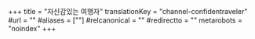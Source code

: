 +++
title = "자신감있는 여행자"
translationKey = "channel-confidentraveler"
#url = ""
#aliases = [""]
#relcanonical = ""
#redirectto = ""
metarobots = "noindex"
+++
